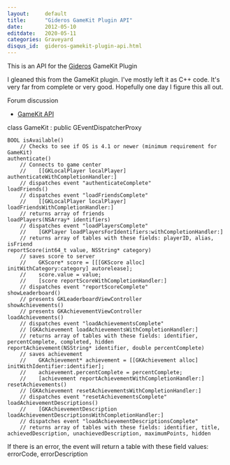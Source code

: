 ```yaml
---
layout:     default
title:      "Gideros GameKit Plugin API"
date:       2012-05-10
editdate:   2020-05-11
categories: Graveyard
disqus_id:  gideros-gamekit-plugin-api.html
---
```


This is an API for the [Gideros](http://giderosmobile.com) GameKit Plugin

I gleaned this from the GameKit plugin. I've mostly left it as C++ code. It's very far from complete or very good.  Hopefully one day I figure this all out.

Forum discussion

- [GameKit API](http://giderosmobile.com/forum/discussion/727/gamekit-api)

class GameKit : public GEventDispatcherProxy

    BOOL isAvailable()
        // Checks to see if OS is 4.1 or newer (minimum requirement for GameKit)
    authenticate()
        // Connects to game center
        //    [[GKLocalPlayer localPlayer] authenticateWithCompletionHandler:]
        // dispatches event "authenticateComplete"
    loadFriends()
        // dispatches event "loadFriendsComplete"
        //    [[GKLocalPlayer localPlayer] loadFriendsWithCompletionHandler:]
        // returns array of friends
    loadPlayers(NSArray* identifiers)
        // dispatches event "loadPlayersComplete"
        //    [GKPlayer loadPlayersForIdentifiers:withCompletionHandler:]
        // returns array of tables with these fields: playerID, alias, isFriend
    reportScore(int64_t value, NSString* category)
        // saves score to server
        //    GKScore* score = [[[GKScore alloc] initWithCategory:category] autorelease];
        //    score.value = value;
        //    [score reportScoreWithCompletionHandler:]
        // dispatches event "reportScoreComplete"
    showLeaderboard()
        // presents GKLeaderboardViewController
    showAchievements()
        // presents GKAchievementViewController
    loadAchievements()
        // dispatches event "loadAchievementsComplete"
        // [GKAchievement loadAchievementsWithCompletionHandler:]
        // returns array of tables with these fields: identifier, percentComplete, completed, hidden
    reportAchievement(NSString* identifier, double percentComplete)
        // saves achievement
        //    GKAchievement* achievement = [[GKAchievement alloc] initWithIdentifier:identifier];
        //    achievement.percentComplete = percentComplete;
        //    [achievement reportAchievementWithCompletionHandler:]
    resetAchievements()
        // [GKAchievement resetAchievementsWithCompletionHandler:]
        // dispatches event "resetAchievementsComplete"
    loadAchievementDescriptions()
        //    [GKAchievementDescription loadAchievementDescriptionsWithCompletionHandler:]
        // dispatches event "loadAchievementDescriptionsComplete"
        // returns array of tables with these fields: identifier, title, achievedDescription, unachievedDescription, maximumPoints, hidden

If there is an error, the event will return a table with these field values: errorCode, errorDescription
